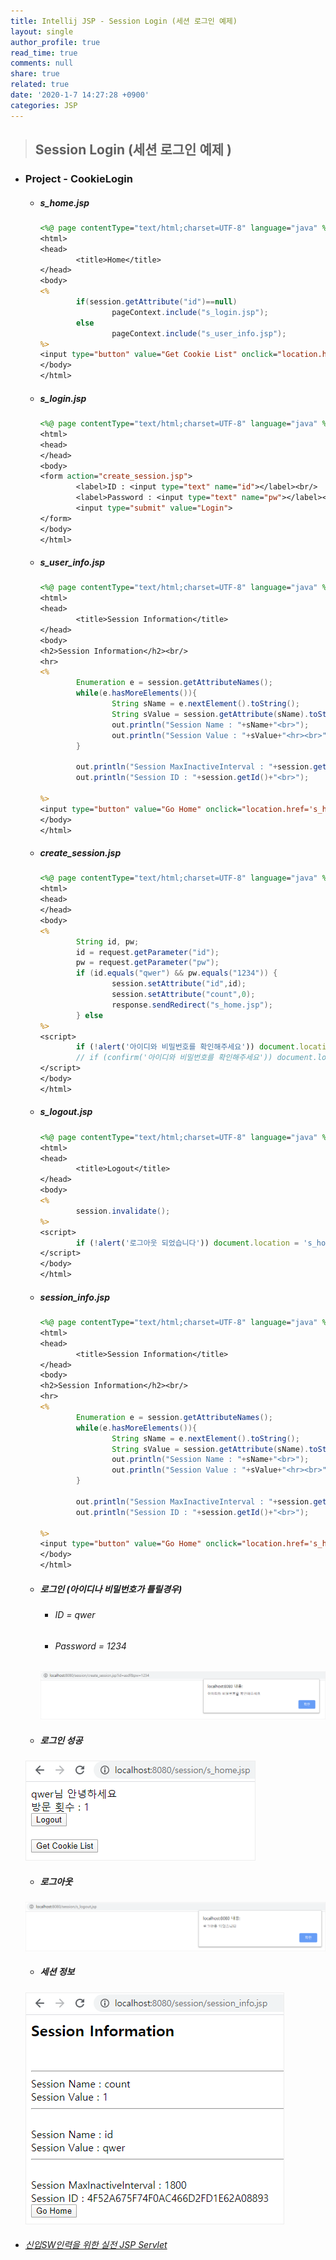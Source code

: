 ```yaml
---
title: Intellij JSP - Session Login (세션 로그인 예제)
layout: single
author_profile: true
read_time: true
comments: null
share: true
related: true
date: '2020-1-7 14:27:28 +0900'
categories: JSP
---
```


> ## Session Login (세션 로그인 예제 )



* ### Project - CookieLogin
	* ##### s_home.jsp
		```jsp
		<%@ page contentType="text/html;charset=UTF-8" language="java" %>
		<html>
		<head>
				<title>Home</title>
		</head>
		<body>
		<%
				if(session.getAttribute("id")==null)
						pageContext.include("s_login.jsp");
				else
						pageContext.include("s_user_info.jsp");
		%>
		<input type="button" value="Get Cookie List" onclick="location.href='session_info.jsp'">
		</body>
		</html>
		```
	
	* ##### s_login.jsp
		```jsp
		<%@ page contentType="text/html;charset=UTF-8" language="java" %>
		<html>
		<head>
		</head>
		<body>
		<form action="create_session.jsp">
				<label>ID : <input type="text" name="id"></label><br/>
				<label>Password : <input type="text" name="pw"></label><br/>
				<input type="submit" value="Login">
		</form>
		</body>
		</html>
		```
			
	* ##### s_user_info.jsp
		```jsp
		<%@ page contentType="text/html;charset=UTF-8" language="java" %>
		<html>
		<head>
				<title>Session Information</title>
		</head>
		<body>
		<h2>Session Information</h2><br/>
		<hr>
		<%
				Enumeration e = session.getAttributeNames();
				while(e.hasMoreElements()){
						String sName = e.nextElement().toString();
						String sValue = session.getAttribute(sName).toString();
						out.println("Session Name : "+sName+"<br>");
						out.println("Session Value : "+sValue+"<hr><br>");
				}

				out.println("Session MaxInactiveInterval : "+session.getMaxInactiveInterval()+"<br>");
				out.println("Session ID : "+session.getId()+"<br>");

		%>
		<input type="button" value="Go Home" onclick="location.href='s_home.jsp'">
		</body>
		</html>
		```
				
	* ##### create_session.jsp
		```jsp
		<%@ page contentType="text/html;charset=UTF-8" language="java" %>
		<html>
		<head>
		</head>
		<body>
		<%
				String id, pw;
				id = request.getParameter("id");
				pw = request.getParameter("pw");
				if (id.equals("qwer") && pw.equals("1234")) {
						session.setAttribute("id",id);
						session.setAttribute("count",0);
						response.sendRedirect("s_home.jsp");
				} else
		%>
		<script>
				if (!alert('아이디와 비밀번호를 확인해주세요')) document.location = 's_home.jsp'
				// if (confirm('아이디와 비밀번호를 확인해주세요')) document.location = 'home.jsp'
		</script>
		</body>
		</html>
		```
				
	* ##### s_logout.jsp
		```jsp
		<%@ page contentType="text/html;charset=UTF-8" language="java" %>
		<html>
		<head>
				<title>Logout</title>
		</head>
		<body>
		<%
				session.invalidate();
		%>
		<script>
				if (!alert('로그아웃 되었습니다')) document.location = 's_home.jsp'
		</script>
		</body>
		</html>
		```

	* ##### session_info.jsp
		```jsp
		<%@ page contentType="text/html;charset=UTF-8" language="java" %>
		<html>
		<head>
				<title>Session Information</title>
		</head>
		<body>
		<h2>Session Information</h2><br/>
		<hr>
		<%
				Enumeration e = session.getAttributeNames();
				while(e.hasMoreElements()){
						String sName = e.nextElement().toString();
						String sValue = session.getAttribute(sName).toString();
						out.println("Session Name : "+sName+"<br>");
						out.println("Session Value : "+sValue+"<hr><br>");
				}

				out.println("Session MaxInactiveInterval : "+session.getMaxInactiveInterval()+"<br>");
				out.println("Session ID : "+session.getId()+"<br>");

		%>
		<input type="button" value="Go Home" onclick="location.href='s_home.jsp'">
		</body>
		</html>
		```

	* ##### 로그인 (아이디나 비밀번호가 틀릴경우)
		* ###### ID = qwer
		* ###### Password = 1234
				
		![](/assets/img/jsp/session1.png)
		
	* ##### 로그인 성공
	![](/assets/img/jsp/session2.png)
				
	* ##### 로그아웃
	![](/assets/img/jsp/session3.png)
				
	* ##### 세션 정보
	![](/assets/img/jsp/session4.png)
				
				
* ###### [신입SW인력을 위한 실전 JSP Servlet]

				
[신입SW인력을 위한 실전 JSP Servlet]: https://www.youtube.com/watch?v=zu4nmI1tPU4&list=PLieE0qnqO2kTyzAlsvxzoulHVISvO8zA9&index=46